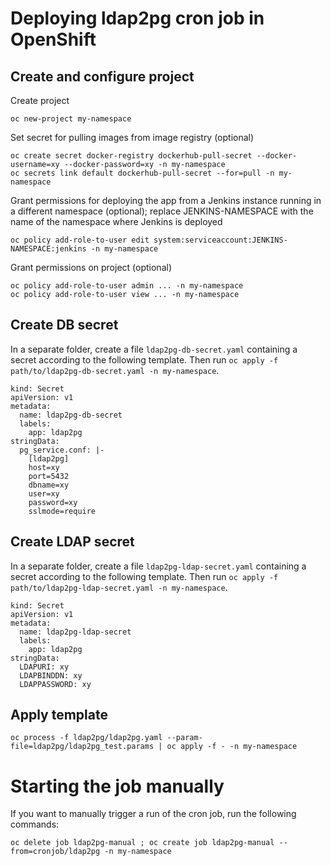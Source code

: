 # Deploying ldap2pg cron job in OpenShift

## Create and configure project

Create project
```
oc new-project my-namespace
```

Set secret for pulling images from image registry (optional)
```
oc create secret docker-registry dockerhub-pull-secret --docker-username=xy --docker-password=xy -n my-namespace
oc secrets link default dockerhub-pull-secret --for=pull -n my-namespace
```

Grant permissions for deploying the app
from a Jenkins instance running in a different namespace (optional);
replace JENKINS-NAMESPACE with the name of the namespace
where Jenkins is deployed
```
oc policy add-role-to-user edit system:serviceaccount:JENKINS-NAMESPACE:jenkins -n my-namespace
```

Grant permissions on project (optional)
```
oc policy add-role-to-user admin ... -n my-namespace
oc policy add-role-to-user view ... -n my-namespace
```

## Create DB secret

In a separate folder, create a file `ldap2pg-db-secret.yaml`
containing a secret according to the following template.
Then run `oc apply -f path/to/ldap2pg-db-secret.yaml -n my-namespace`.

```
kind: Secret
apiVersion: v1
metadata:
  name: ldap2pg-db-secret
  labels:
    app: ldap2pg
stringData:
  pg_service.conf: |-
    [ldap2pg]
    host=xy
    port=5432
    dbname=xy
    user=xy
    password=xy
    sslmode=require
```

## Create LDAP secret

In a separate folder, create a file `ldap2pg-ldap-secret.yaml`
containing a secret according to the following template.
Then run `oc apply -f path/to/ldap2pg-ldap-secret.yaml -n my-namespace`.

```
kind: Secret
apiVersion: v1
metadata:
  name: ldap2pg-ldap-secret
  labels:
    app: ldap2pg
stringData:
  LDAPURI: xy
  LDAPBINDDN: xy
  LDAPPASSWORD: xy
```

## Apply template

```
oc process -f ldap2pg/ldap2pg.yaml --param-file=ldap2pg/ldap2pg_test.params | oc apply -f - -n my-namespace
```

# Starting the job manually

If you want to manually trigger a run of the cron job,
run the following commands:

```
oc delete job ldap2pg-manual ; oc create job ldap2pg-manual --from=cronjob/ldap2pg -n my-namespace
```
